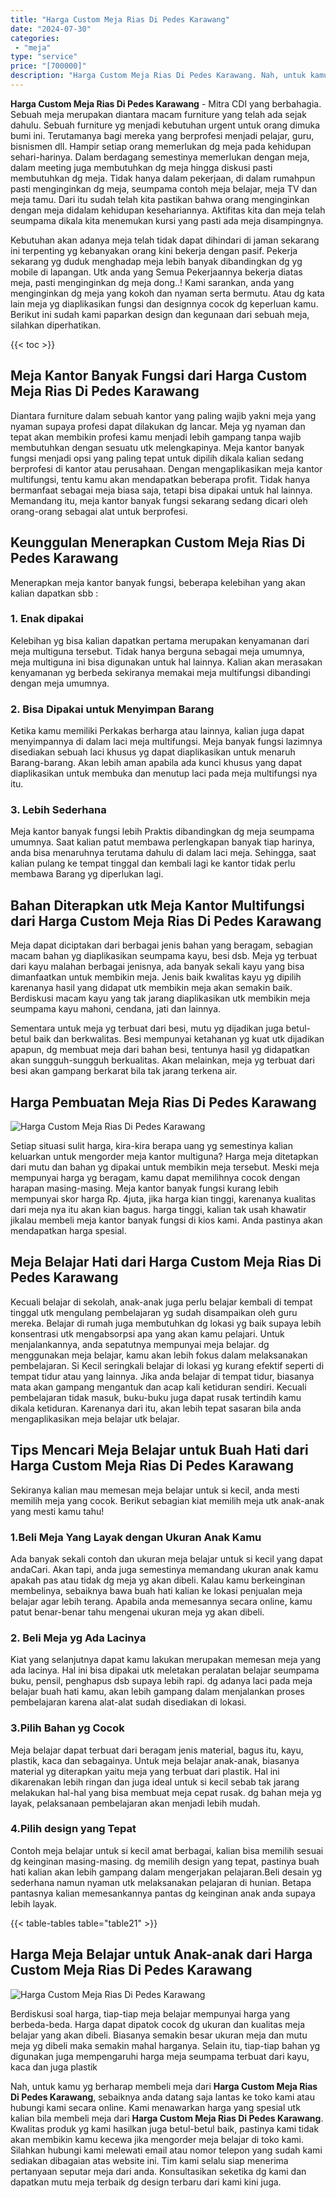 ```yaml
---
title: "Harga Custom Meja Rias Di Pedes Karawang"
date: "2024-07-30"
categories:
 - "meja"
type: "service"
price: "[700000]"
description: "Harga Custom Meja Rias Di Pedes Karawang. Nah, untuk kamu yg berharap membeli meja dari **Harga Custom Meja Rias Di Pedes Karawang**, sebaiknya anda datang s..."
---
```


**Harga Custom Meja Rias Di Pedes Karawang** - Mitra CDI yang berbahagia. Sebuah meja merupakan diantara macam furniture yang telah ada sejak dahulu. Sebuah furniture yg menjadi kebutuhan urgent untuk orang dimuka bumi ini. Terutamanya bagi mereka yang berprofesi menjadi pelajar, guru, bisnismen dll. Hampir setiap orang memerlukan dg meja pada kehidupan sehari-harinya. Dalam berdagang semestinya memerlukan dengan meja, dalam meeting juga membutuhkan dg meja hingga diskusi pasti membutuhkan dg meja. Tidak hanya dalam pekerjaan, di dalam rumahpun pasti menginginkan dg meja, seumpama contoh meja belajar, meja TV dan meja tamu. Dari itu sudah telah kita pastikan bahwa orang menginginkan dengan meja didalam kehidupan kesehariannya. Aktifitas kita dan meja telah seumpama dikala kita menemukan kursi yang pasti ada meja disampingnya.

Kebutuhan akan adanya meja telah tidak dapat dihindari di jaman sekarang ini terpenting yg kebanyakan orang kini bekerja dengan pasif. Pekerja sekarang yg duduk menghadap meja lebih banyak dibandingkan dg yg mobile di lapangan. Utk anda yang Semua Pekerjaannya bekerja diatas meja, pasti menginginkan dg meja dong..! Kami sarankan, anda yang menginginkan dg meja yang kokoh dan nyaman serta bermutu. Atau dg kata lain meja yg diaplikasikan fungsi dan designnya cocok dg keperluan kamu. Berikut ini sudah kami paparkan design dan kegunaan dari sebuah meja, silahkan diperhatikan.

{{< toc >}}

## Meja Kantor Banyak Fungsi dari Harga Custom Meja Rias Di Pedes Karawang

Diantara furniture dalam sebuah kantor yang paling wajib yakni meja yang nyaman supaya profesi dapat dilakukan dg lancar. Meja yg nyaman dan tepat akan membikin profesi kamu menjadi lebih gampang tanpa wajib membutuhkan dengan sesuatu utk melengkapinya. Meja kantor banyak fungsi menjadi opsi yang paling tepat untuk dipilih dikala kalian sedang berprofesi di kantor atau perusahaan. Dengan mengaplikasikan meja kantor multifungsi, tentu kamu akan mendapatkan beberapa profit. Tidak hanya bermanfaat sebagai meja biasa saja, tetapi bisa dipakai untuk hal lainnya. Memandang itu, meja kantor banyak fungsi sekarang sedang dicari oleh orang-orang sebagai alat untuk berprofesi.

## Keunggulan Menerapkan Custom Meja Rias Di Pedes Karawang

Menerapkan meja kantor banyak fungsi, beberapa kelebihan yang akan kalian dapatkan sbb :

### 1\. Enak dipakai

Kelebihan yg bisa kalian dapatkan pertama merupakan kenyamanan dari meja multiguna tersebut. Tidak hanya berguna sebagai meja umumnya, meja multiguna ini bisa digunakan untuk hal lainnya. Kalian akan merasakan kenyamanan yg berbeda sekiranya memakai meja multifungsi dibandingi dengan meja umumnya.

### 2\. Bisa Dipakai untuk Menyimpan Barang

Ketika kamu memiliki Perkakas berharga atau lainnya, kalian juga dapat menyimpannya di dalam laci meja multifungsi. Meja banyak fungsi lazimnya disediakan sebuah laci khusus yg dapat diaplikasikan untuk menaruh Barang-barang. Akan lebih aman apabila ada kunci khusus yang dapat diaplikasikan untuk membuka dan menutup laci pada meja multifungsi nya itu.

### 3\. Lebih Sederhana

Meja kantor banyak fungsi lebih Praktis dibandingkan dg meja seumpama umumnya. Saat kalian patut membawa perlengkapan banyak tiap harinya, anda bisa menaruhnya terutama dahulu di dalam laci meja. Sehingga, saat kalian pulang ke tempat tinggal dan kembali lagi ke kantor tidak perlu membawa Barang yg diperlukan lagi.

## Bahan Diterapkan utk Meja Kantor Multifungsi dari Harga Custom Meja Rias Di Pedes Karawang

Meja dapat diciptakan dari berbagai jenis bahan yang beragam, sebagian macam bahan yg diaplikasikan seumpama kayu, besi dsb. Meja yg terbuat dari kayu malahan berbagai jenisnya, ada banyak sekali kayu yang bisa dimanfaatkan untuk membikin meja. Jenis baik kwalitas kayu yg dipilih karenanya hasil yang didapat utk membikin meja akan semakin baik. Berdiskusi macam kayu yang tak jarang diaplikasikan utk membikin meja seumpama kayu mahoni, cendana, jati dan lainnya.

Sementara untuk meja yg terbuat dari besi, mutu yg dijadikan juga betul-betul baik dan berkwalitas. Besi mempunyai ketahanan yg kuat utk dijadikan apapun, dg membuat meja dari bahan besi, tentunya hasil yg didapatkan akan sungguh-sungguh berkualitas. Akan melainkan, meja yg terbuat dari besi akan gampang berkarat bila tak jarang terkena air.

## Harga Pembuatan Meja Rias Di Pedes Karawang

![Harga Custom Meja Rias Di Pedes Karawang](/images/meja/meja-dewasa-006.jpg)

Setiap situasi sulit harga, kira-kira berapa uang yg semestinya kalian keluarkan untuk mengorder meja kantor multiguna? Harga meja ditetapkan dari mutu dan bahan yg dipakai untuk membikin meja tersebut. Meski meja mempunyai harga yg beragam, kamu dapat memilihnya cocok dengan harapan masing-masing. Meja kantor banyak fungsi kurang lebih mempunyai skor harga Rp. 4juta, jika harga kian tinggi, karenanya kualitas dari meja nya itu akan kian bagus. harga tinggi, kalian tak usah khawatir jikalau membeli meja kantor banyak fungsi di kios kami. Anda pastinya akan mendapatkan harga spesial.

## Meja Belajar Hati dari Harga Custom Meja Rias Di Pedes Karawang

Kecuali belajar di sekolah, anak-anak juga perlu belajar kembali di tempat tinggal utk mengulang pembelajaran yg sudah disampaikan oleh guru mereka. Belajar di rumah juga membutuhkan dg lokasi yg baik supaya lebih konsentrasi utk mengabsorpsi apa yang akan kamu pelajari. Untuk menjalankannya, anda sepatutnya mempunyai meja belajar. dg menggunakan meja belajar, kamu akan lebih fokus dalam melaksanakan pembelajaran. Si Kecil seringkali belajar di lokasi yg kurang efektif seperti di tempat tidur atau yang lainnya. Jika anda belajar di tempat tidur, biasanya mata akan gampang mengantuk dan acap kali ketiduran sendiri. Kecuali pembelajaran tidak masuk, buku-buku juga dapat rusak tertindih kamu dikala ketiduran. Karenanya dari itu, akan lebih tepat sasaran bila anda mengaplikasikan meja belajar utk belajar.

## Tips Mencari Meja Belajar untuk Buah Hati dari Harga Custom Meja Rias Di Pedes Karawang

Sekiranya kalian mau memesan meja belajar untuk si kecil, anda mesti memilih meja yang cocok. Berikut sebagian kiat memilih meja utk anak-anak yang mesti kamu tahu!

### 1.Beli Meja Yang Layak dengan Ukuran Anak Kamu

Ada banyak sekali contoh dan ukuran meja belajar untuk si kecil yang dapat andaCari. Akan tapi, anda juga semestinya memandang ukuran anak kamu apakah pas atau tidak dg meja yg akan dibeli. Kalau kamu berkeinginan membelinya, sebaiknya bawa buah hati kalian ke lokasi penjualan meja belajar agar lebih terang. Apabila anda memesannya secara online, kamu patut benar-benar tahu mengenai ukuran meja yg akan dibeli.

### 2\. Beli Meja yg Ada Lacinya

Kiat yang selanjutnya dapat kamu lakukan merupakan memesan meja yang ada lacinya. Hal ini bisa dipakai utk meletakan peralatan belajar seumpama buku, pensil, penghapus dsb supaya lebih rapi. dg adanya laci pada meja belajar buah hati kamu, akan lebih gampang dalam menjalankan proses pembelajaran karena alat-alat sudah disediakan di lokasi.

### 3.Pilih Bahan yg Cocok

Meja belajar dapat terbuat dari beragam jenis material, bagus itu, kayu, plastik, kaca dan sebagainya. Untuk meja belajar anak-anak, biasanya material yg diterapkan yaitu meja yang terbuat dari plastik. Hal ini dikarenakan lebih ringan dan juga ideal untuk si kecil sebab tak jarang melakukan hal-hal yang bisa membuat meja cepat rusak. dg bahan meja yg layak, pelaksanaan pembelajaran akan menjadi lebih mudah.

### 4.Pilih design yang Tepat

Contoh meja belajar untuk si kecil amat berbagai, kalian bisa memilih sesuai dg keinginan masing-masing. dg memilih design yang tepat, pastinya buah hati kalian akan lebih gampang dalam mengerjakan pelajaran.Beli desain yg sederhana namun nyaman utk melaksanakan pelajaran di hunian. Betapa pantasnya kalian memesankannya pantas dg keinginan anak anda supaya lebih layak.

{{< table-tables table="table21" >}}

## Harga Meja Belajar untuk Anak-anak dari Harga Custom Meja Rias Di Pedes Karawang

![Harga Custom Meja Rias Di Pedes Karawang](/images/meja/meja-anak-010.jpg)

Berdiskusi soal harga, tiap-tiap meja belajar mempunyai harga yang berbeda-beda. Harga dapat dipatok cocok dg ukuran dan kualitas meja belajar yang akan dibeli. Biasanya semakin besar ukuran meja dan mutu meja yg dibeli maka semakin mahal harganya. Selain itu, tiap-tiap bahan yg digunakan juga mempengaruhi harga meja seumpama terbuat dari kayu, kaca dan juga plastik

Nah, untuk kamu yg berharap membeli meja dari **Harga Custom Meja Rias Di Pedes Karawang**, sebaiknya anda datang saja lantas ke toko kami atau hubungi kami secara online. Kami menawarkan harga yang spesial utk kalian bila membeli meja dari **Harga Custom Meja Rias Di Pedes Karawang**. Kwalitas produk yg kami hasilkan juga betul-betul baik, pastinya kami tidak akan membikin kamu kecewa jika mengorder meja belajar di toko kami. Silahkan hubungi kami melewati email atau nomor telepon yang sudah kami sediakan dibagaian atas website ini. Tim kami selalu siap menerima pertanyaan seputar meja dari anda. Konsultasikan seketika dg kami dan dapatkan mutu meja terbaik dg design terbaru dari kami kini juga.
